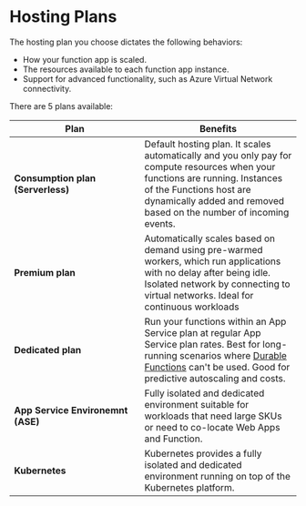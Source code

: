 # Hosting Plans

The hosting plan you choose dictates the following behaviors:

* How your function app is scaled.
* The resources available to each function app instance.
* Support for advanced functionality, such as Azure Virtual Network connectivity.

There are 5 plans available:

<table><thead><tr><th width="213">Plan</th><th>Benefits</th></tr></thead><tbody><tr><td><strong>Consumption plan (Serverless)</strong></td><td>Default hosting plan. It scales automatically and you only pay for compute resources when your functions are running. Instances of the Functions host are dynamically added and removed based on the number of incoming events.</td></tr><tr><td><strong>Premium plan</strong></td><td>Automatically scales based on demand using pre-warmed workers, which run applications with no delay after being idle. Isolated network by connecting to virtual networks. Ideal for continuous workloads</td></tr><tr><td><strong>Dedicated plan</strong></td><td>Run your functions within an App Service plan at regular App Service plan rates. Best for long-running scenarios where <a href="https://learn.microsoft.com/en-us/azure/azure-functions/durable/durable-functions-overview">Durable Functions</a> can't be used. Good for predictive autoscaling and costs.</td></tr><tr><td><strong>App Service Environemnt (ASE)</strong></td><td>Fully isolated and dedicated environment suitable for workloads that need large SKUs or need to co-locate Web Apps and Function.</td></tr><tr><td><strong>Kubernetes</strong></td><td>Kubernetes provides a fully isolated and dedicated environment running on top of the Kubernetes platform.</td></tr></tbody></table>
